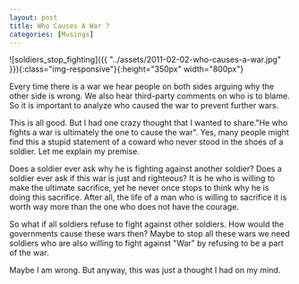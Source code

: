 ```yaml
---
layout: post  
title: Who Causes A War ?  
categories: [Musings]  
---
```


![soldiers_stop_fighting]({{ "../assets/2011-02-02-who-causes-a-war.jpg" }}){:class="img-responsive"}{:height="350px" width="800px"}  

Every time there is a war we hear people on both sides arguing why the other side is wrong. 
We also hear third-party comments on who is to blame. So it is important to analyze who caused 
the war to prevent further wars.  

This is all good. But I had one crazy thought that I wanted to share."He who fights a war is 
ultimately the one to cause the war". Yes, many people might find this a stupid statement of a 
coward who never stood in the shoes of a soldier. Let me explain my premise.  

Does a soldier ever ask why he is fighting against another soldier? Does a soldier ever
ask if this war is just and righteous? It is he who is willing to make the ultimate sacrifice, 
yet he never once stops to think why he is doing this sacrifice. After all, the life of a man 
who is willing to sacrifice it is worth way more than the one who does not have the courage.  

So what if all soldiers refuse to fight against other soldiers. How would the governments cause 
these wars then? Maybe to stop all these wars we need soldiers who are also willing to fight 
against "War" by refusing to be a part of the war.  

Maybe I am wrong. But anyway, this was just a thought I had on my mind.